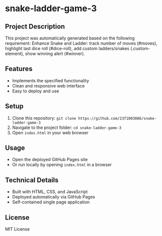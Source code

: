 # snake-ladder-game-3

## Project Description
This project was automatically generated based on the following requirement:
Enhance Snake and Ladder: track number of moves (#moves), highlight last dice roll (#dice-roll), add custom ladders/snakes (.custom-element), show winning alert (#winner).

## Features
- Implements the specified functionality
- Clean and responsive web interface
- Easy to deploy and use

## Setup
1. Clone this repository: `git clone https://github.com/23f1003086/snake-ladder-game-3`
2. Navigate to the project folder: `cd snake-ladder-game-3`
3. Open `index.html` in your web browser

## Usage
- Open the deployed GitHub Pages site
- Or run locally by opening `index.html` in a browser

## Technical Details
- Built with HTML, CSS, and JavaScript
- Deployed automatically via GitHub Pages
- Self-contained single page application

## License
MIT License
